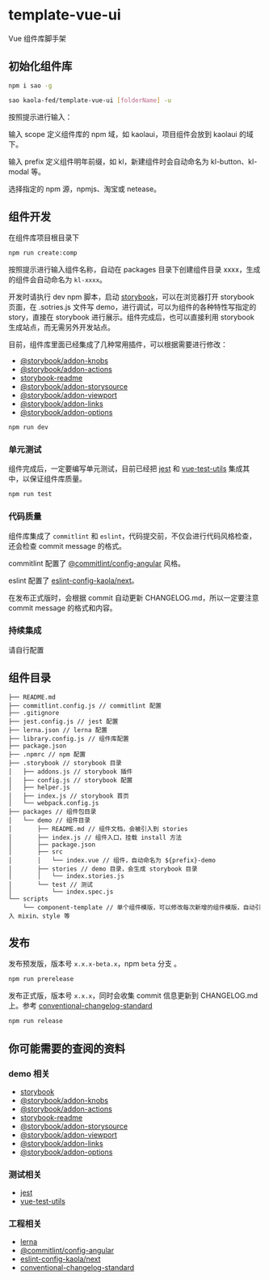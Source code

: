 # template-vue-ui

Vue 组件库脚手架

## 初始化组件库

```bash
npm i sao -g

sao kaola-fed/template-vue-ui [folderName] -u
```

按照提示进行输入：

输入 scope 定义组件库的 npm 域，如 kaolaui，项目组件会放到 kaolaui 的域下。

输入 prefix 定义组件明年前缀，如 kl，新建组件时会自动命名为 kl-button、kl-modal 等。

选择指定的 npm 源，npmjs、淘宝或 netease。

## 组件开发

在组件库项目根目录下

```bash
npm run create:comp
```

按照提示进行输入组件名称，自动在 packages 目录下创建组件目录 xxxx，生成的组件会自动命名为 `kl-xxxx`。

开发时请执行 dev npm 脚本，启动 [storybook](https://github.com/storybooks/storybook)，可以在浏览器打开 storybook 页面，在 .sotries.js 文件写 demo，进行调试，可以为组件的各种特性写指定的 story，直接在 storybook 进行展示。组件完成后，也可以直接利用 storybook 生成站点，而无需另外开发站点。

目前，组件库里面已经集成了几种常用插件，可以根据需要进行修改：

- [@storybook/addon-knobs](https://github.com/storybooks/storybook/blob/master/addons/knobs/README.md)
- [@storybook/addon-actions](https://github.com/storybooks/storybook/blob/master/addons/actions/README.md)
- [storybook-readme](https://github.com/tuchk4/storybook-readme)
- [@storybook/addon-storysource](https://github.com/storybooks/storybook/blob/master/addons/storysource/README.md)
- [@storybook/addon-viewport](https://github.com/storybooks/storybook/blob/master/addons/viewport/README.md)
- [@storybook/addon-links](https://github.com/storybooks/storybook/blob/master/addons/links/README.md)
- [@storybook/addon-options](https://github.com/storybooks/storybook/blob/master/addons/options/README.md)

```bash
npm run dev
```

### 单元测试

组件完成后，一定要编写单元测试，目前已经把 [jest](https://jestjs.io) 和 [vue-test-utils](https://vue-test-utils.vuejs.org) 集成其中，以保证组件库质量。

```bash
npm run test
```

### 代码质量

组件库集成了 `commitlint` 和 `eslint`，代码提交前，不仅会进行代码风格检查，还会检查 commit message 的格式。

commitlint 配置了 [@commitlint/config-angular](https://github.com/marionebl/commitlint/tree/master/@commitlint/config-angular) 风格。

eslint 配置了 [eslint-config-kaola/next](https://github.com/kaola-fed/eslint-config-kaola)。

在发布正式版时，会根据 commit 自动更新 CHANGELOG.md，所以一定要注意 commit message 的格式和内容。

### 持续集成

请自行配置

## 组件目录

```
├── README.md
├── commitlint.config.js // commitlint 配置
├── .gitignore
├── jest.config.js // jest 配置
├── lerna.json // lerna 配置
├── library.config.js // 组件库配置
├── package.json
├── .npmrc // npm 配置
├── .storybook // storybook 目录
│   ├── addons.js // storybook 插件
│   ├── config.js // storybook 配置
│   ├── helper.js
│   ├── index.js // storybook 首页
│   └── webpack.config.js
├── packages // 组件包目录
│   └── demo // 组件目录
│       ├── README.md // 组件文档，会被引入到 stories
│       ├── index.js // 组件入口，挂载 install 方法
│       ├── package.json
│       ├── src
│       │   └── index.vue // 组件，自动命名为 ${prefix}-demo
│       ├── stories // demo 目录，会生成 storybook 目录
│       │   └── index.stories.js
│       └── test // 测试
│           └── index.spec.js
└── scripts
    └── component-template // 单个组件模版，可以修改每次新增的组件模版，自动引入 mixin、style 等
```

## 发布

发布预发版，版本号 `x.x.x-beta.x`，npm `beta` 分支 。

```bash
npm run prerelease
```

发布正式版，版本号 `x.x.x`，同时会收集 commit 信息更新到 CHANGELOG.md 上。参考 [conventional-changelog-standard](https://github.com/bcoe/conventional-changelog-standard/blob/master/convention.md)


```bash
npm run release
```

## 你可能需要的查阅的资料

### demo 相关

- [storybook](https://github.com/storybooks/storybook)
- [@storybook/addon-knobs](https://github.com/storybooks/storybook/blob/master/addons/knobs/README.md)
- [@storybook/addon-actions](https://github.com/storybooks/storybook/blob/master/addons/actions/README.md)
- [storybook-readme](https://github.com/tuchk4/storybook-readme)
- [@storybook/addon-storysource](https://github.com/storybooks/storybook/blob/master/addons/storysource/README.md)
- [@storybook/addon-viewport](https://github.com/storybooks/storybook/blob/master/addons/viewport/README.md)
- [@storybook/addon-links](https://github.com/storybooks/storybook/blob/master/addons/links/README.md)
- [@storybook/addon-options](https://github.com/storybooks/storybook/blob/master/addons/options/README.md)

### 测试相关

- [jest](https://jestjs.io)
- [vue-test-utils](https://vue-test-utils.vuejs.org)

### 工程相关

- [lerna](https://github.com/lerna/lerna)
- [@commitlint/config-angular](https://github.com/marionebl/commitlint/tree/master/@commitlint/config-angular)
- [eslint-config-kaola/next](https://github.com/kaola-fed/eslint-config-kaola)
- [conventional-changelog-standard](https://github.com/bcoe/conventional-changelog-standard/blob/master/convention.md)
